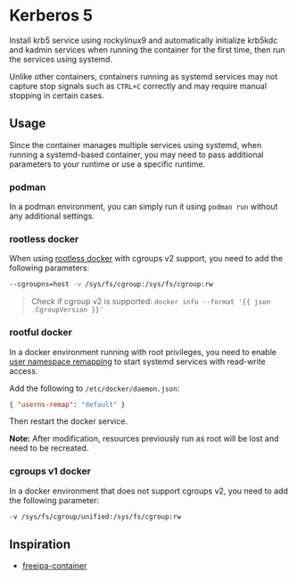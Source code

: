 # Kerberos 5

Install krb5 service using rockylinux9 and automatically initialize krb5kdc and kadmin services when running the container for the first time, then run the services using systemd.

Unlike other containers, containers running as systemd services may not capture stop signals such as `CTRL+C` correctly and may require manual stopping in certain cases.

## Usage

Since the container manages multiple services using systemd, when running a systemd-based container, you may need to pass additional parameters to your runtime or use a specific runtime.

### podman

In a podman environment, you can simply run it using `podman run` without any additional settings.

### rootless docker

When using [rootless docker](https://docs.docker.com/engine/security/rootless/) with cgroups v2 support, you need to add the following parameters:

```bash
--cgroupns=host -v /sys/fs/cgroup:/sys/fs/cgroup:rw
```

> Check if cgroup v2 is supported: `docker info --format '{{ json .CgroupVersion }}'`

### rootful docker

In a docker environment running with root privileges, you need to enable [user namespace remapping](https://docs.docker.com/engine/security/userns-remap/) to start systemd services with read-write access.

Add the following to `/etc/docker/daemon.json`:

```json
{ "userns-remap": "default" }
```

Then restart the docker service.

**Note:** After modification, resources previously run as root will be lost and need to be recreated.

### cgroups v1 docker

In a docker environment that does not support cgroups v2, you need to add the following parameter:

```bash
-v /sys/fs/cgroup/unified:/sys/fs/cgroup:rw
```

## Inspiration

- [freeipa-container](https://github.com/freeipa/freeipa-container)
